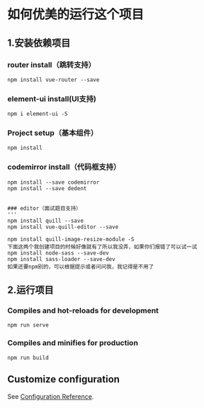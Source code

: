 # 如何优美的运行这个项目

## 1.安装依赖项目
### router install（跳转支持）

```
npm install vue-router --save
```

### element-ui install(UI支持)

```
npm i element-ui -S
```

### Project setup（基本组件）
```
npm install
```

### codemirror install（代码框支持）
```
npm install --save codemirror
npm install --save dedent


### editor（面试题目支持）
'''
npm install quill --save
npm install vue-quill-editor --save

npm install quill-image-resize-module -S
下面这两个我创建项目的时候好像就有了所以我没弄，如果你们报错了可以试一试
npm install node-sass --save-dev
npm install sass-loader --save-dev
如果还要npm别的，可以根据提示或者问问我，我记得是不用了
```

## 2.运行项目
### Compiles and hot-reloads for development
```
npm run serve
```

### Compiles and minifies for production
```
npm run build
```

## Customize configuration
See [Configuration Reference](https://cli.vuejs.org/config/).


